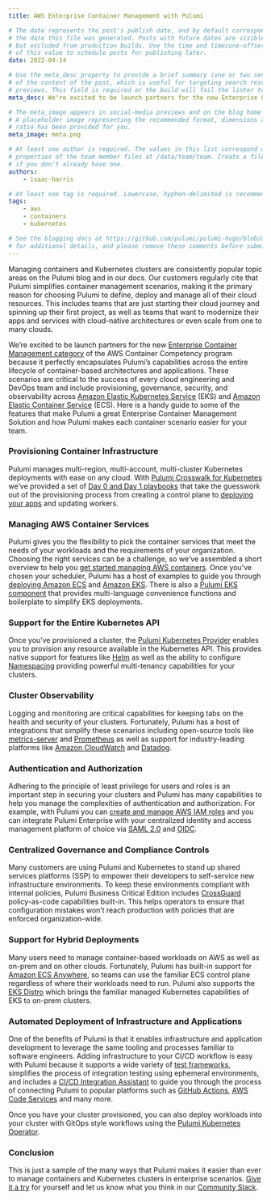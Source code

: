 ```yaml
---
title: AWS Enterprise Container Management with Pulumi

# The date represents the post's publish date, and by default corresponds with
# the date this file was generated. Posts with future dates are visible in development,
# but excluded from production builds. Use the time and timezone-offset portions of
# of this value to schedule posts for publishing later.
date: 2022-04-14

# Use the meta_desc property to provide a brief summary (one or two sentences)
# of the content of the post, which is useful for targeting search results or social-media
# previews. This field is required or the build will fail the linter test.
meta_desc: We're excited to be launch partners for the new Enterprise Container Management category of the AWS Container Competency program.

# The meta_image appears in social-media previews and on the blog home page.
# A placeholder image representing the recommended format, dimensions and aspect
# ratio has been provided for you.
meta_image: meta.png

# At least one author is required. The values in this list correspond with the `id`
# properties of the team member files at /data/team/team. Create a file for yourself
# if you don't already have one.
authors:
    - isaac-harris

# At least one tag is required. Lowercase, hyphen-delimited is recommended.
tags:
    - aws
    - containers
    - kubernetes

# See the blogging docs at https://github.com/pulumi/pulumi-hugo/blob/master/BLOGGING.md.
# for additional details, and please remove these comments before submitting for review.
---
```


Managing containers and Kubernetes clusters are consistently popular topic areas on the Pulumi blog and in our docs. Our customers regularly cite that Pulumi simplifies container management scenarios, making it the primary reason for choosing Pulumi to define, deploy and manage all of their cloud resources. This includes teams that are just starting their cloud journey and spinning up their first project, as well as teams that want to modernize their apps and services with cloud-native architectures or even scale from one to many clouds.

We’re excited to be launch partners for the new [Enterprise Container Management category](https://aws.amazon.com/blogs/apn/aws-container-competency-expands-to-include-enterprise-container-management-category) of the AWS Container Competency program because it perfectly encapsulates Pulumi’s capabilities across the entire lifecycle of container-based architectures and applications. These scenarios are critical to the success of every cloud engineering and DevOps team and include provisioning, governance, security, and observability across [Amazon Elastic Kubernetes Service](https://aws.amazon.com/eks) (EKS) and [Amazon Elastic Container Service](https://aws.amazon.com/ecs) (ECS). Here is a handy guide to some of the features that make Pulumi a great Enterprise Container Management Solution and how Pulumi makes each container scenario easier for your team.

### Provisioning Container Infrastructure

Pulumi manages multi-region, multi-account, multi-cluster Kubernetes deployments with ease on any cloud.  With [Pulumi Crosswalk for Kubernetes](/docs/guides/crosswalk/kubernetes) we’ve provided a set of [Day 0 and Day 1 playbooks](/docs/guides/crosswalk/kubernetes/playbooks) that take the guesswork out of the provisioning process from creating a control plane to [deploying your apps](/docs/guides/crosswalk/kubernetes/apps) and updating workers.

### Managing AWS Container Services

Pulumi gives you the flexibility to pick the container services that meet the needs of your workloads and the requirements of your organization. Choosing the right services can be a challenge, so we’ve assembled a short overview to help you [get started managing AWS containers](/blog/managing-containers-on-aws-with-pulumi). Once you’ve chosen your scheduler, Pulumi has a host of examples to guide you through [deploying Amazon ECS](/docs/guides/crosswalk/aws/ecs) and [Amazon EKS](/docs/guides/crosswalk/aws/eks). There is also a [Pulumi EKS component](/registry/packages/eks) that provides multi-language convenience functions and boilerplate to simplify EKS deployments.

### Support for the Entire Kubernetes API

Once you’ve provisioned a cluster, the [Pulumi Kubernetes Provider](/registry/packages/kubernetes) enables you to provision any resource available in the Kubernetes API. This provides native support for features like [Helm](/registry/packages/kubernetes/api-docs/helm/v3/chart) as well as the ability to configure [Namespacing](/registry/packages/kubernetes/api-docs/core/v1/namespace) providing powerful multi-tenancy capabilities for your clusters.

### Cluster Observability

Logging and monitoring are critical capabilities for keeping tabs on the health and security of your clusters. Fortunately, Pulumi has a host of integrations that simplify these scenarios including open-source tools like [metrics-server](https://github.com/timmyers/pulumi-k8s-metrics-server) and [Prometheus](/registry/packages/kubernetes/how-to-guides/p8s-rollout) as well as support for industry-leading platforms like [Amazon CloudWatch](https://aws.amazon.com/cloudwatch) and [Datadog](https://datadog.com).

### Authentication and Authorization

Adhering to the principle of least privilege for users and roles is an important step in securing your clusters and Pulumi has many capabilities to help you manage the complexities of authentication and authorization. For example, with Pulumi you can [create and manage AWS IAM roles](/docs/aws/iam) and you can integrate Pulumi Enterprise with your centralized identity and access management platform of choice via [SAML 2.0](/docs/guides/saml/sso) and [OIDC](/blog/eks-oidc).

### Centralized Governance and Compliance Controls

Many customers are using Pulumi and Kubernetes to stand up shared services platforms (SSP) to empower their developers to self-service new infrastructure environments. To keep these environments compliant with internal policies, Pulumi Business Critical Edition includes [CrossGuard](/docs/guides/crossguard) policy-as-code capabilities built-in.  This helps operators to ensure that configuration mistakes won’t reach production with policies that are enforced organization-wide.

### Support for Hybrid Deployments

Many users need to manage container-based workloads on AWS as well as on-prem and on other clouds. Fortunately, Pulumi has built-in support for [Amazon ECS Anywhere](/blog/ecs-anywhere-launch), so teams can use the familiar ECS control plane regardless of where their workloads need to run. Pulumi also supports the [EKS Distro](/blog/amazon-eks-distro) which brings the familiar managed Kubernetes capabilities of EKS to on-prem clusters.

### Automated Deployment of Infrastructure and Applications

One of the benefits of Pulumi is that it enables infrastructure and application development to leverage the same tooling and processes familiar to software engineers. Adding infrastructure to your CI/CD workflow is easy with Pulumi because it supports a wide variety of [test frameworks](/docs/guides/testing/unit), simplifies the process of integration testing using ephemeral environments, and includes a [CI/CD Integration Assistant](/docs/intro/pulumi-service/ci-cd-integration-assistant) to guide you through the process of connecting Pulumi to popular platforms such as [GitHub Actions](/docs/guides/continuous-delivery/github-actions), [AWS Code Services](/docs/guides/continuous-delivery/aws-code-services) and many more.

Once you have your cluster provisioned, you can also deploy workloads into your cluster with GitOps style workflows using the [Pulumi Kubernetes Operator](/docs/guides/continuous-delivery/pulumi-kubernetes-operator).

### Conclusion

This is just a sample of the many ways that Pulumi makes it easier than ever to manage containers and Kubernetes clusters in enterprise scenarios. [Give it a try](/docs/get-started) for yourself and let us know what you think in our [Community Slack](https://slack.pulumi.com).
